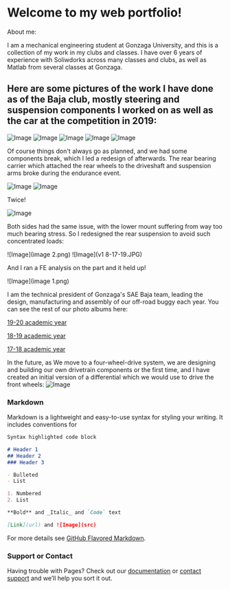 # Welcome to my web portfolio!

About me:

I am a mechanical engineering student at Gonzaga University, and this is a collection of my work in my clubs and classes.
I have over 6 years of experience with Soliwdorks across many classes and clubs, as well as Matlab from several classes at Gonzaga.

## Here are some pictures of the work I have done as of the Baja club, mostly steering and suspension components I worked on as well as the car at the competition in 2019:

![Image](Picture2.png)
![Image](Picture1.png)
![Image](IMG_20190223_165628.jpg)
![Image](00100dPORTRAIT_00100_BURST20190223162212570_COVER.jpg)
![Image](IMG_3094.JPG)

Of course things don't always go as planned, and we had some components break, which I led a redesign of afterwards.
The rear bearing carrier which attached the rear wheels to the driveshaft and suspension arms broke during the endurance event.

![Image](20190519_101742.jpg)
![Image](IMG_20190519_102107.jpg)

Twice!

![Image](IMG_20190519_131546.jpg)

Both sides had the same issue, with the lower mount suffering from way too much bearing stress.
So I redesigned the rear suspension to avoid such concentrated loads:

![Image](image 2.png)
![Image](v1 8-17-19.JPG)

And I ran a FE analysis on the part and it held up!

![Image](image 1.png)

I am the technical president of Gonzaga's SAE Baja team, leading the design, manufacturing and assembly of our off-road buggy each year.
You can see the rest of our photo albums here:

[19-20 academic year](https://photos.app.goo.gl/GVKg7iayb1dhtsLK7)

[18-19 academic year](https://photos.app.goo.gl/v7NS6NghzjfBwRsY9)

[17-18 academic year](https://photos.app.goo.gl/PrlAercuPOIZDoWB3)

In the future, as We move to a four-wheel-drive system, we are designing and building our own drivetrain components or the first time, and I have created an initial version of a differential which we would use to drive the front wheels:
![Image](Untitled6.JPG)

### Markdown

Markdown is a lightweight and easy-to-use syntax for styling your writing. It includes conventions for

```markdown
Syntax highlighted code block

# Header 1
## Header 2
### Header 3

- Bulleted
- List

1. Numbered
2. List

**Bold** and _Italic_ and `Code` text

[Link](url) and ![Image](src)
```

For more details see [GitHub Flavored Markdown](https://guides.github.com/features/mastering-markdown/).


### Support or Contact

Having trouble with Pages? Check out our [documentation](https://help.github.com/categories/github-pages-basics/) or [contact support](https://github.com/contact) and we’ll help you sort it out.
